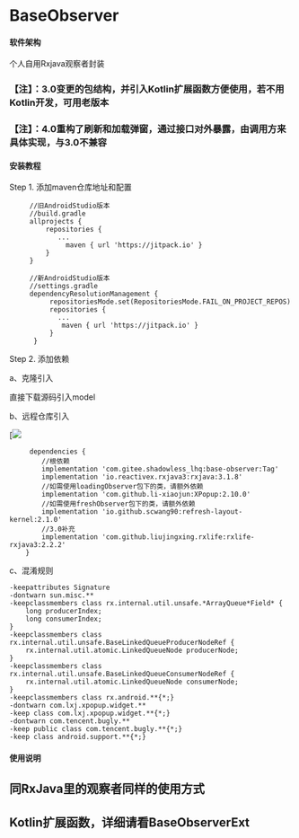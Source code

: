 # BaseObserver

#### 软件架构

个人自用Rxjava观察者封装

### 【注】：3.0变更的包结构，并引入Kotlin扩展函数方便使用，若不用Kotlin开发，可用老版本

### 【注】：4.0重构了刷新和加载弹窗，通过接口对外暴露，由调用方来具体实现，与3.0不兼容

#### 安装教程

Step 1. 添加maven仓库地址和配置

```
     //旧AndroidStudio版本
     //build.gradle
     allprojects {
         repositories {
            ...
              maven { url 'https://jitpack.io' }
         }
     }
     
     //新AndroidStudio版本
     //settings.gradle
     dependencyResolutionManagement {
          repositoriesMode.set(RepositoriesMode.FAIL_ON_PROJECT_REPOS)
          repositories {
            ...
             maven { url 'https://jitpack.io' }
          }
      }
```

Step 2. 添加依赖

a、克隆引入

直接下载源码引入model

b、远程仓库引入

[[![](https://jitpack.io/v/com.gitee.shadowless_lhq/base-observer.svg)](https://jitpack.io/#com.gitee.shadowless_lhq/base-observer)

```
     dependencies {
        //根依赖
        implementation 'com.gitee.shadowless_lhq:base-observer:Tag'
        implementation 'io.reactivex.rxjava3:rxjava:3.1.8'
        //如需使用loadingObserver包下的类，请额外依赖
        implementation 'com.github.li-xiaojun:XPopup:2.10.0'
        //如需使用freshObserver包下的类，请额外依赖
        implementation 'io.github.scwang90:refresh-layout-kernel:2.1.0'
        //3.0补充
        implementation 'com.github.liujingxing.rxlife:rxlife-rxjava3:2.2.2'
    }
```

c、混淆规则

```
-keepattributes Signature
-dontwarn sun.misc.**
-keepclassmembers class rx.internal.util.unsafe.*ArrayQueue*Field* {
    long producerIndex;
    long consumerIndex;
}
-keepclassmembers class rx.internal.util.unsafe.BaseLinkedQueueProducerNodeRef {
    rx.internal.util.atomic.LinkedQueueNode producerNode;
}
-keepclassmembers class rx.internal.util.unsafe.BaseLinkedQueueConsumerNodeRef {
    rx.internal.util.atomic.LinkedQueueNode consumerNode;
}
-keepclassmembers class rx.android.**{*;}
-dontwarn com.lxj.xpopup.widget.**
-keep class com.lxj.xpopup.widget.**{*;}
-dontwarn com.tencent.bugly.**
-keep public class com.tencent.bugly.**{*;}
-keep class android.support.**{*;}
```

#### 使用说明

## 同RxJava里的观察者同样的使用方式

## Kotlin扩展函数，详细请看BaseObserverExt
